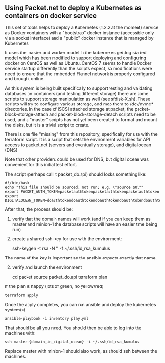 ## Using Packet.net to deploy a Kubernetes as containers on docker service

This set of tools helps to deploy a Kubernetes (1.2.2 at the moment) service
as Docker containers with a "bootstrap" docker instance (accessible only via
  a socket interface) and a "public" docker instance that is managed by Kubernetes.


It uses the master and worker model in the kubernetes getting started model which
has been modified to support deploying and configuring docker on CentOS as
well as Ubuntu.  CentOS 7 seems to handle Docker service startup differently
than the scripts expect, so modifications were need to ensure that the embedded
Flannel network is properly configured and brought online.


As this system is being built specifically to support testing and validating
databases on containers (and testing different storage) there are some scripts
to support storage manipulation as well (see sfdisk-X.sh).  These scripts will
try to configure various storage, and map them to /dev/nvme* directories. In
the case of iSCSI attached storage at packet, the packet-block-storage-attach
and packet-block-storage-detach scripts need to be used, and a "master" scripts
has not yet been created to format and mount the disks, but it is a trivial
script to create.


There is one file "missing" from this repository, specifically for use with
the terraform script. It is a script that sets the environment variables for
API access to packet.net (servers and eventually storage), and digital ocean (DNS)


Note that other providers could be used for DNS, but digital ocean was convenient
for this initial test effort.


The script (perhaps call it packet_do.api) should looks something like:

    #!/bin/bash
    echo "this file should be sourced, not run; e.g. \"source $0\""
    export PACKET_AUTH_TOKEN=packetauthtokenpacketauthtokenpacketauthtoken
    export DIGITALOCEAN_TOKEN=doauthtokendoauthtokendoauthtokendoauthtokendoauthtoken


After that, the process should be:

1) verify that the domain names will work (and if you can keep them as master
  and minion-1 the database scripts will have an easier time being run)

2) create a shared ssh-key for use with the environment:

    ssh-keygen -t rsa -N '' -f ~/.ssh/id_rsa_kumulus

The name of the key is important as the ansible expects exactly that name.

2) verify and launch the environment

    cd packet
    source packet_do.api
    terraform plan

If the plan is happy (lots of green, no yellow/red)

    terraform apply

Once the apply completes, you can run ansible and deploy the kubernetes system(s)

    ansible-playbook -i inventory play.yml

That should be all you need.  You should then be able to log into the machines with:

    ssh master.{domain_in_digital_ocean} -i ~/.ssh/id_rsa_kumulus

Replace master with minion-1 should also work, as should ssh between the machines.
